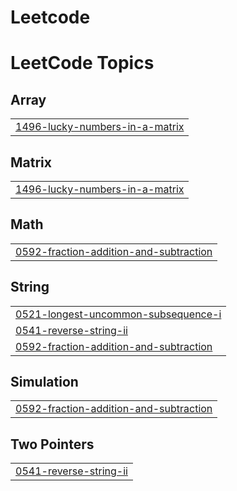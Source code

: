 # Leetcode
<!---LeetCode Topics Start-->
# LeetCode Topics
## Array
|  |
| ------- |
| [1496-lucky-numbers-in-a-matrix](https://github.com/tanishq-sm/Leetcode/tree/master/1496-lucky-numbers-in-a-matrix) |
## Matrix
|  |
| ------- |
| [1496-lucky-numbers-in-a-matrix](https://github.com/tanishq-sm/Leetcode/tree/master/1496-lucky-numbers-in-a-matrix) |
## Math
|  |
| ------- |
| [0592-fraction-addition-and-subtraction](https://github.com/tanishq-sm/Leetcode/tree/master/0592-fraction-addition-and-subtraction) |
## String
|  |
| ------- |
| [0521-longest-uncommon-subsequence-i](https://github.com/tanishq-sm/Leetcode/tree/master/0521-longest-uncommon-subsequence-i) |
| [0541-reverse-string-ii](https://github.com/tanishq-sm/Leetcode/tree/master/0541-reverse-string-ii) |
| [0592-fraction-addition-and-subtraction](https://github.com/tanishq-sm/Leetcode/tree/master/0592-fraction-addition-and-subtraction) |
## Simulation
|  |
| ------- |
| [0592-fraction-addition-and-subtraction](https://github.com/tanishq-sm/Leetcode/tree/master/0592-fraction-addition-and-subtraction) |
## Two Pointers
|  |
| ------- |
| [0541-reverse-string-ii](https://github.com/tanishq-sm/Leetcode/tree/master/0541-reverse-string-ii) |
<!---LeetCode Topics End-->